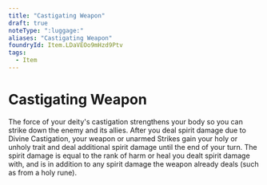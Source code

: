 ```yaml
---
title: "Castigating Weapon"
draft: true
noteType: ":luggage:"
aliases: "Castigating Weapon"
foundryId: Item.LDaVEOo9mHzd9Ptv
tags:
  - Item
---
```


# Castigating Weapon

The force of your deity's castigation strengthens your body so you can strike down the enemy and its allies. After you deal spirit damage due to Divine Castigation, your weapon or unarmed Strikes gain your holy or unholy trait and deal additional spirit damage until the end of your turn. The spirit damage is equal to the rank of harm or heal you dealt spirit damage with, and is in addition to any spirit damage the weapon already deals (such as from a holy rune).
